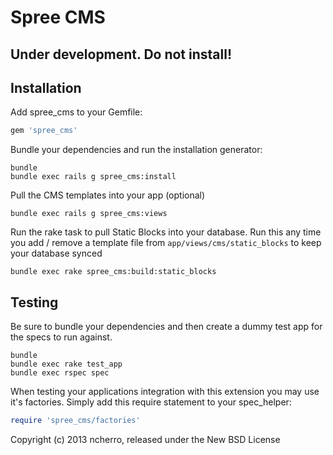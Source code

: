 Spree CMS
=========

## Under development. Do not install!

Installation
------------

Add spree_cms to your Gemfile:

```ruby
gem 'spree_cms'
```

Bundle your dependencies and run the installation generator:

```shell
bundle
bundle exec rails g spree_cms:install
```

Pull the CMS templates into your app (optional)

```shell
bundle exec rails g spree_cms:views
```

Run the rake task to pull Static Blocks into your database. Run this any time
you add / remove a template file from `app/views/cms/static_blocks` to keep
your database synced
```shell
bundle exec rake spree_cms:build:static_blocks
```


Testing
-------

Be sure to bundle your dependencies and then create a dummy test app for the specs to run against.

```shell
bundle
bundle exec rake test_app
bundle exec rspec spec
```

When testing your applications integration with this extension you may use it's factories.
Simply add this require statement to your spec_helper:

```ruby
require 'spree_cms/factories'
```

Copyright (c) 2013 ncherro, released under the New BSD License
